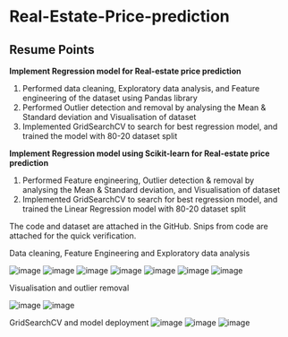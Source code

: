 # Real-Estate-Price-prediction
## Resume Points
**Implement Regression model for Real-estate price prediction**
1. Performed data cleaning, Exploratory data analysis, and Feature engineering of the dataset using Pandas library
2. Performed Outlier detection and removal by analysing the Mean & Standard deviation and Visualisation of dataset
3. Implemented GridSearchCV to search for best regression model, and trained the model with 80-20 dataset split

**Implement Regression model using Scikit-learn for Real-estate price prediction**
1. Performed Feature engineering, Outlier detection & removal by analysing the Mean & Standard deviation, and Visualisation of dataset
2. Implemented GridSearchCV to search for best regression model, and trained the Linear Regression model with 80-20 dataset split

The code and dataset are attached in the GitHub. Snips from code are attached for the quick verification.

Data cleaning, Feature Engineering and Exploratory data analysis


![image](https://user-images.githubusercontent.com/71177034/130023240-4abab7f0-daf2-4cbc-927c-ccc3ce7360b4.png)
![image](https://user-images.githubusercontent.com/71177034/130023333-9e81363e-b862-44d7-b788-0989099e69ca.png)
![image](https://user-images.githubusercontent.com/71177034/130023393-529bb0f6-c185-48bd-9559-f5b2c42735f1.png)
![image](https://user-images.githubusercontent.com/71177034/130023508-436d101f-3d9b-4082-b56e-876afb54888f.png)
![image](https://user-images.githubusercontent.com/71177034/130023584-aee18e83-90d4-4a73-84a8-216f6a2a84d2.png)
![image](https://user-images.githubusercontent.com/71177034/130023635-c4fc5ee0-2ffa-4b50-91e0-51bcb7b42650.png)
![image](https://user-images.githubusercontent.com/71177034/130023716-599d0a6f-ba9d-4464-9bd2-15ffe7c0014e.png)

Visualisation and outlier removal

![image](https://user-images.githubusercontent.com/71177034/130023882-aed91a22-0c98-4bd1-9164-9a3e89022f17.png)
![image](https://user-images.githubusercontent.com/71177034/130023925-ac534635-2da6-435f-904f-4ea92aba83c3.png)

GridSearchCV and model deployment
![image](https://user-images.githubusercontent.com/71177034/130024189-eca8ce67-8bc7-4e9a-9d50-3f84e1304664.png)
![image](https://user-images.githubusercontent.com/71177034/130024292-17d19331-ed53-4f53-b0f6-4329109b7f2a.png)
![image](https://user-images.githubusercontent.com/71177034/130024357-55f692fc-b691-4f4e-bb34-3ced46680f57.png)






















